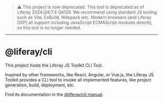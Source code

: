 > :warning: This project is now deprecated.
> This tool is deprecated as of Liferay 2024.Q4/7.4 GA129. We recommend using standard JS tooling such as Vite, EsBuild, Webpack wtc. Modern browsers (and Liferay DXP) all support including JavaScript ECMAScript modules directly, so this tool is no longer needed.

---

# @liferay/cli

This project hosts the Liferay JS Toolkit CLI Tool.

Inspired by other frameworks, like React, Angular, or Vue.js, the Liferay JS
Toolkit provides a CLI tool to invoke all implemented features, like project
generation, build, deployment, etc.

Find its documentation in the
[@liferay/cli manual](../../docs/manuals/liferay-cli.md).
